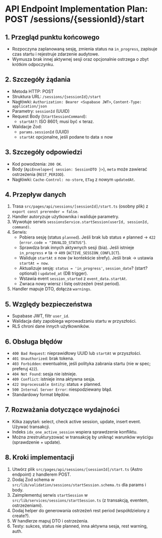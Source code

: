 # API Endpoint Implementation Plan: POST /sessions/{sessionId}/start

## 1. Przegląd punktu końcowego

- Rozpoczyna zaplanowaną sesję, zmienia status na `in_progress`, zapisuje czas startu i rejestruje zdarzenie audytowe.
- Wymusza brak innej aktywnej sesji oraz opcjonalnie ostrzega o zbyt krótkim odpoczynku.

## 2. Szczegóły żądania

- Metoda HTTP: POST
- Struktura URL: `/sessions/{sessionId}/start`
- Nagłówki: `Authorization: Bearer <Supabase JWT>`, `Content-Type: application/json`
- Parametry: `sessionId` (UUID)
- Request Body (`StartSessionCommand`):
  - `startAt?`: ISO 8601; musi być ≤ teraz.
- Walidacje Zod:
  - `params.sessionId` (UUID)
  - `startAt` opcjonalne, jeśli podane to data ≤ now

## 3. Szczegóły odpowiedzi

- Kod powodzenia: `200 OK`.
- Body (`ApiEnvelope<{ session: SessionDTO }>`), `meta` może zawierać ostrzeżenia (`REST_PERIOD`).
- Nagłówki: `Cache-Control: no-store`, `ETag` z nowym `updatedAt`.

## 4. Przepływ danych

1. Trasa `src/pages/api/sessions/[sessionId]/start.ts` (osobny plik) z `export const prerender = false`.
2. Handler autoryzuje użytkownika i waliduje parametry.
3. Wywołuje serwis `sessionsService.startSession(userId, sessionId, command)`.
4. Serwis:
   - Pobiera sesję (status `planned`). Jeśli brak lub status ≠ planned → `422` (`error.code = "INVALID_STATUS"`).
   - Sprawdza brak innych aktywnych sesji (bia). Jeśli istnieje `in_progress` ≠ ta → `409` (`ACTIVE_SESSION_CONFLICT`).
   - Waliduje `startAt` ≤ now (w kontekście strefy). Jeśli brak → ustawia `startAt = now`.
   - Aktualizuje sesję: `status = 'in_progress'`, `session_date`? (start? optional) i `updated_at` (DB trigger).
   - Wstawia event `session_started` z `event_data.startAt`.
   - Zwraca nowy wiersz i listę ostrzeżeń (rest period).
5. Handler mapuje DTO, dołącza `warnings`.

## 5. Względy bezpieczeństwa

- Supabase JWT, filtr `user_id`.
- Walidacja daty zapobiega wprowadzaniu startu w przyszłości.
- RLS chroni dane innych użytkowników.

## 6. Obsługa błędów

- `400 Bad Request`: nieprawidłowy UUID lub `startAt` w przyszłości.
- `401 Unauthorized`: brak tokena.
- `403 Forbidden`: ewentualnie, jeśli polityka zabrania startu (nie w spec; preferuj `422`).
- `404 Not Found`: sesja nie istnieje.
- `409 Conflict`: istnieje inna aktywna sesja.
- `422 Unprocessable Entity`: status ≠ planned.
- `500 Internal Server Error`: niespodziewany błąd.
- Standardowy format błędów.

## 7. Rozważania dotyczące wydajności

- Kilka zapytań: select, check active session, update, insert event. Używać transakcji.
- Indeks `idx_one_active_session` wspiera sprawdzenie konfliktu.
- Można zrestrukturyzować w transakcję by uniknąć warunków wyścigu (sprawdzenie + update).

## 8. Kroki implementacji

1. Utwórz plik `src/pages/api/sessions/[sessionId]/start.ts` (Astro endpoint) z handlerem POST.
2. Dodaj Zod schema w `src/lib/validation/sessions/startSession.schema.ts` dla params i body.
3. Zaimplementuj serwis `startSession` w `src/lib/services/sessions/startSession.ts` (z transakcją, eventem, ostrzeżeniami).
4. Dodaj helper do generowania ostrzeżeń rest period (współdzielony z create?).
5. W handlerze mapuj DTO i ostrzeżenia.
6. Testy: sukces, status nie planned, inna aktywna sesja, rest warning, auth.
